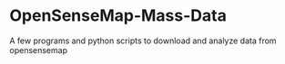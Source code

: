 # OpenSenseMap-Mass-Data
 A few programs and python scripts to download and analyze data from opensensemap
